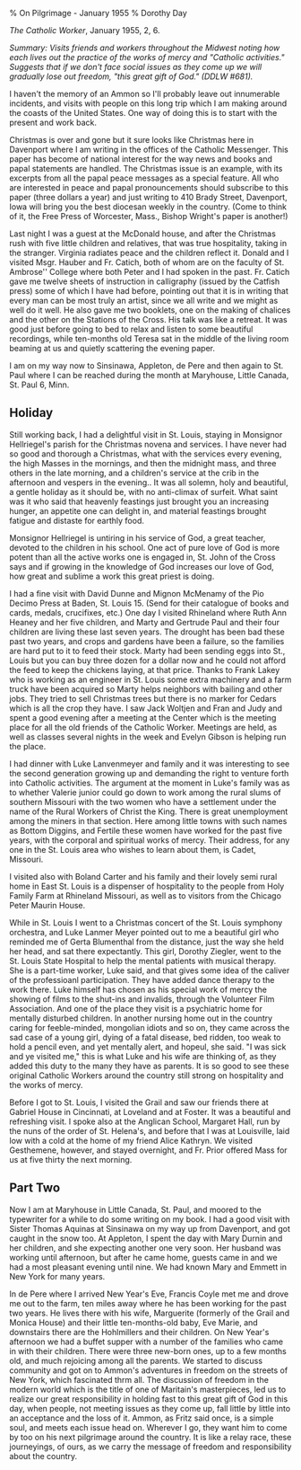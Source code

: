 % On Pilgrimage - January 1955
% Dorothy Day

*The Catholic Worker*, January 1955, 2, 6.

*Summary: Visits friends and workers throughout the Midwest noting how
each lives out the practice of the works of mercy and "Catholic
activities." Suggests that if we don't face social issues as they come
up we will gradually lose out freedom, "this great gift of God." (DDLW
\#681).*

I haven't the memory of an Ammon so I'll probably leave out innumerable
incidents, and visits with people on this long trip which I am making
around the coasts of the United States. One way of doing this is to
start with the present and work back.

Christmas is over and gone but it sure looks like Christmas here in
Davenport where I am writing in the offices of the Catholic Messenger.
This paper has become of national interest for the way news and books
and papal statements are handled. The Christmas issue is an example,
with its excerpts from all the papal peace messages as a special
feature. All who are interested in peace and papal pronouncements should
subscribe to this paper (three dollars a year) and just writing to 410
Brady Street, Davenport, Iowa will bring you the best diocesan weekly in
the country. (Come to think of it, the Free Press of Worcester, Mass.,
Bishop Wright's paper is another!)

Last night I was a guest at the McDonald house, and after the Christmas
rush with five little children and relatives, that was true hospitality,
taking in the stranger. Virginia radiates peace and the children reflect
it. Donald and I visited Msgr. Hauber and Fr. Catich, both of whom are
on the faculty of St. Ambrose'' College where both Peter and I had
spoken in the past. Fr. Catich gave me twelve sheets of instruction in
calligraphy (issued by the Catfish press) some of which I have had
before, pointing out that it is in writing that every man can be most
truly an artist, since we all write and we might as well do it well. He
also gave me two booklets, one on the making of chalices and the other
on the Stations of the Cross. His talk was like a retreat. It was good
just before going to bed to relax and listen to some beautiful
recordings, while ten-months old Teresa sat in the middle of the living
room beaming at us and quietly scattering the evening paper.

I am on my way now to Sinsinawa, Appleton, de Pere and then again to St.
Paul where I can be reached during the month at Maryhouse, Little
Canada, St. Paul 6, Minn.

Holiday
-------

Still working back, I had a delightful visit in St. Louis, staying in
Monsignor Hellriegel's parish for the Christmas novena and services. I
have never had so good and thorough a Christmas, what with the services
every evening, the high Masses in the mornings, and then the midnight
mass, and three others in the late morning, and a children's service at
the crib in the afternoon and vespers in the evening.. It was all
solemn, holy and beautiful, a gentle holiday as it should be, with no
anti-climax of surfeit. What saint was it who said that heavenly
feastings just brought you an increasing hunger, an appetite one can
delight in, and material feastings brought fatigue and distaste for
earthly food.

Monsignor Hellriegel is untiring in his service of God, a great teacher,
devoted to the children in his school. One act of pure love of God is
more potent than all the active works one is engaged in, St. John of the
Cross says and if growing in the knowledge of God increases our love of
God, how great and sublime a work this great priest is doing.

I had a fine visit with David Dunne and Mignon McMenamy of the Pio
Decimo Press at Baden, St. Louis 15. (Send for their catalogue of books
and cards, medals, crucifixes, etc.) One day I visited Rhineland where
Ruth Ann Heaney and her five children, and Marty and Gertrude Paul and
their four children are living these last seven years. The drought has
been bad these past two years, and crops and gardens have been a
failure, so the families are hard put to it to feed their stock. Marty
had been sending eggs into St., Louis but you can buy three dozen for a
dollar now and he could not afford the feed to keep the chickens laying,
at that price. Thanks to Frank Lakey who is working as an engineer in
St. Louis some extra machinery and a farm truck have been acquired so
Marty helps neighbors with bailing and other jobs. They tried to sell
Christmas trees but there is no marker for Cedars which is all the crop
they have. I saw Jack Woltjen and Fran and Judy and spent a good evening
after a meeting at the Center which is the meeting place for all the old
friends of the Catholic Worker. Meetings are held, as well as classes
several nights in the week and Evelyn Gibson is helping run the place.

I had dinner with Luke Lanvenmeyer and family and it was interesting to
see the second generation growing up and demanding the right to venture
forth into Catholic activities. The argument at the moment in Luke's
family was as to whether Valerie junior could go down to work among the
rural slums of southern Missouri with the two women who have a
settlement under the name of the Rural Workers of Christ the King. There
is great unemployment among the miners in that section. Here among
little towns with such names as Bottom Diggins, and Fertile these women
have worked for the past five years, with the corporal and spiritual
works of mercy. Their address, for any one in the St. Louis area who
wishes to learn about them, is Cadet, Missouri.

I visited also with Boland Carter and his family and their lovely semi
rural home in East St. Louis is a dispenser of hospitality to the people
from Holy Family Farm at Rhineland Missouri, as well as to visitors from
the Chicago Peter Maurin House.

While in St. Louis I went to a Christmas concert of the St. Louis
symphony orchestra, and Luke Lanmer Meyer pointed out to me a beautiful
girl who reminded me of Gerta Blumenthal from the distance, just the way
she held her head, and sat there expectantly. This girl, Dorothy
Ziegler, went to the St. Louis State Hospital to help the mental
patients with musical therapy. She is a part-time worker, Luke said, and
that gives some idea of the caliver of the professioanl participation.
They have added dance therapy to the work there. Luke himself has chosen
as his special work of mercy the showing of films to the shut-ins and
invalids, through the Volunteer Film Association. And one of the place
they visit is a psychiatric home for mentally disturbed children. In
another nursing home out in the country caring for feeble-minded,
mongolian idiots and so on, they came across the sad case of a young
girl, dying of a fatal disease, bed ridden, too weak to hold a pencil
even, and yet mentally alert, and hopeul, she said. "I was sick and ye
visited me," this is what Luke and his wife are thinking of, as they
added this duty to the many they have as parents. It is so good to see
these original Catholic Workers around the country still strong on
hospitality and the works of mercy.

Before I got to St. Louis, I visited the Grail and saw our friends there
at Gabriel House in Cincinnati, at Loveland and at Foster. It was a
beautiful and refreshing visit. I spoke also at the Anglican School,
Margaret Hall, run by the nuns of the order of St. Helena's, and before
that I was at Louisville, laid low with a cold at the home of my friend
Alice Kathryn. We visited Gesthemene, however, and stayed overnight, and
Fr. Prior offered Mass for us at five thirty the next morning.

Part Two
--------

Now I am at Maryhouse in Little Canada, St. Paul, and moored to the
typewriter for a while to do some writing on my book. I had a good visit
with Sister Thomas Aquinas at Sinsinawa on my way up from Davenport, and
got caught in the snow too. At Appleton, I spent the day with Mary
Durnin and her children, and she expecting another one very soon. Her
husband was working until afternoon, but after he came home, guests came
in and we had a most pleasant evening until nine. We had known Mary and
Emmett in New York for many years.

In de Pere where I arrived New Year's Eve, Francis Coyle met me and
drove me out to the farm, ten miles away where he has been working for
the past two years. He lives there with his wife, Marguerite (formerly
of the Grail and Monica House) and their little ten-months-old baby, Eve
Marie, and downstairs there are the Hohlmillers and their children. On
New Year's afternoon we had a buffet supper with a number of the
families who came in with their children. There were three new-born
ones, up to a few months old, and much rejoicing among all the parents.
We started to discuss community and got on to Ammon's adventures in
freedom on the streets of New York, which fascinated thrm all. The
discussion of freedom in the modern world which is the title of one of
Maritain's masterpieces, led us to realize our great responsibility in
holding fast to this great gift of God in this day, when people, not
meeting issues as they come up, fall little by little into an acceptance
and the loss of it. Ammon, as Fritz said once, is a simple soul, and
meets each issue head on. Wherever I go, they want him to come by too on
his next pilgrimage around the country. It is like a relay race, these
journeyings, of ours, as we carry the message of freedom and
responsibility about the country.
